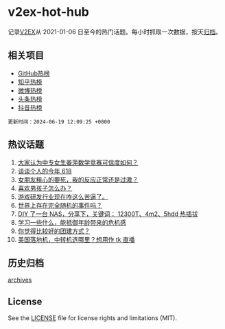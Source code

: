 # v2ex-hot-hub

 记录[V2EX](https://www.v2ex.com/)从 2021-01-06 日至今的热门话题。每小时抓取一次数据，按天[归档](archives)。
 
 ## 相关项目

- [GitHub热榜](https://github.com/snaildev/github-hot-hub)
- [知乎热榜](https://github.com/snaildev/zhihu-hot-hub)
- [微博热榜](https://github.com/snaildev/weibo-hot-hub)
- [头条热榜](https://github.com/snaildev/toutiao-hot-hub)
- [抖音热榜](https://github.com/snaildev/douyin-hot-hub)


 `更新时间：2024-06-19 12:09:25 +0800`

## 热议话题

1. [大家认为中专女生姜萍数学竞赛可信度如何？](https://www.v2ex.com/t/1050739)
1. [谈谈个人的今年 618](https://www.v2ex.com/t/1050716)
1. [女朋友粗心的要死，我的反应正常还是过激？](https://www.v2ex.com/t/1050793)
1. [喜欢男孩子怎么办？](https://www.v2ex.com/t/1050624)
1. [游戏研发行业现在咋这么苦逼了。](https://www.v2ex.com/t/1050516)
1. [世界上存在完全随机的事件吗？](https://www.v2ex.com/t/1050529)
1. [DIY 了一台 NAS，分享下，关键词： 12300T、4m2、5hdd 热插拔](https://www.v2ex.com/t/1050583)
1. [学习一些什么，能抵御年龄带来的危机感](https://www.v2ex.com/t/1050584)
1. [你觉得比较好的团建方式？](https://www.v2ex.com/t/1050745)
1. [美国落地机，中转机选哪里？想用作 tk 直播](https://www.v2ex.com/t/1050616)

## 历史归档

[archives](archives)

## License

See the [LICENSE](LICENSE) file for license rights and limitations (MIT).
